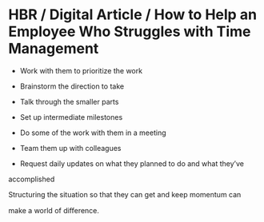 # HBR / Digital Article / How to Help an Employee Who Struggles with Time Management

- Work with them to prioritize the work

- Brainstorm the direction to take

- Talk through the smaller parts

- Set up intermediate milestones

- Do some of the work with them in a meeting

- Team them up with colleagues

- Request daily updates on what they planned to do and what they’ve

accomplished

Structuring the situation so that they can get and keep momentum can

make a world of diﬀerence.